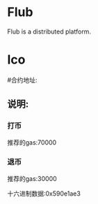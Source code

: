 # Flub
Flub is a distributed platform.

# Ico
#合约地址:

## 说明:
### 打币
推荐的gas:70000

### 退币
推荐的gas:30000  

十六进制数据:0x590e1ae3 


